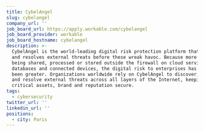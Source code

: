 ```yaml
---
title: CybelAngel
slug: cybelangel
company_url: ''
job_board_url: https://apply.workable.com/cybelangel
job_board_provider: workable
job_board_hostname: cybelangel
description: >-
  CybelAngel is the world-leading digital risk protection platform that detects
  and resolves external threats before these wreak havoc. Because more data is
  being shared, processed or stored outside the firewall on cloud services, open
  databases and connected devices, the digital risk to enterprises has never
  been greater. Organizations worldwide rely on CybelAngel to discover, monitor
  and resolve external threats across all layers of the Internet, keeping their
  critical assets, brand and reputation secure.
tags:
  - cybersecurity
twitter_url: ''
linkedin_url: ''
positions:
  - city: Paris
---
```

